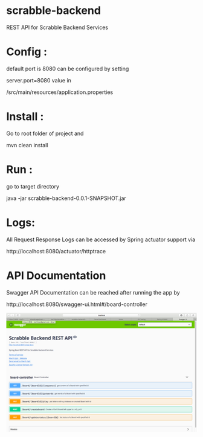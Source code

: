 # scrabble-backend


REST API for Scrabble Backend Services


# Config :

default port is 8080 can be configured by setting

server.port=8080 value in

/src/main/resources/application.properties



# Install : 

Go to root folder of project and

mvn clean install



# Run :

go to target directory

java -jar scrabble-backend-0.0.1-SNAPSHOT.jar

# Logs:

All Request Response Logs can be accessed by Spring actuator support via 

http://localhost:8080/actuator/httptrace


# API Documentation 

Swagger API Documentation can be reached after running the app by

http://localhost:8080/swagger-ui.html#/board-controller

![Screenshot](ScreenShot.png)